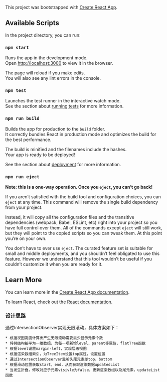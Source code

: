 This project was bootstrapped with [Create React App](https://github.com/facebook/create-react-app).

## Available Scripts

In the project directory, you can run:

### `npm start`

Runs the app in the development mode.<br />
Open [http://localhost:3000](http://localhost:3000) to view it in the browser.

The page will reload if you make edits.<br />
You will also see any lint errors in the console.

### `npm test`

Launches the test runner in the interactive watch mode.<br />
See the section about [running tests](https://facebook.github.io/create-react-app/docs/running-tests) for more information.

### `npm run build`

Builds the app for production to the `build` folder.<br />
It correctly bundles React in production mode and optimizes the build for the best performance.

The build is minified and the filenames include the hashes.<br />
Your app is ready to be deployed!

See the section about [deployment](https://facebook.github.io/create-react-app/docs/deployment) for more information.

### `npm run eject`

**Note: this is a one-way operation. Once you `eject`, you can’t go back!**

If you aren’t satisfied with the build tool and configuration choices, you can `eject` at any time. This command will remove the single build dependency from your project.

Instead, it will copy all the configuration files and the transitive dependencies (webpack, Babel, ESLint, etc) right into your project so you have full control over them. All of the commands except `eject` will still work, but they will point to the copied scripts so you can tweak them. At this point you’re on your own.

You don’t have to ever use `eject`. The curated feature set is suitable for small and middle deployments, and you shouldn’t feel obligated to use this feature. However we understand that this tool wouldn’t be useful if you couldn’t customize it when you are ready for it.

## Learn More

You can learn more in the [Create React App documentation](https://facebook.github.io/create-react-app/docs/getting-started).

To learn React, check out the [React documentation](https://reactjs.org/).

### 设计思路

通过IntersectionObserver实现无限滚动，具体方案如下：

    * 根据视图高度计算出产生无限滚动需要最少显示元素个数
    * 将树结构拍平为一维数组，为每一项新增level，parent等属性，flatTree函数
    * 根据level设置margin-left，实现层级视图
    * 根据渲染数组索引，为TreeItem设置top属性，设置位置
    * 通过IntersectionObserver监听头尾元素即top，bottom
    * 根据滑动位置获取start，end，从而获取渲染数据updatedList
    * 当发生折叠，修改对应子元素visivle为false，更新渲染数组以及尾元素，updateList函数
